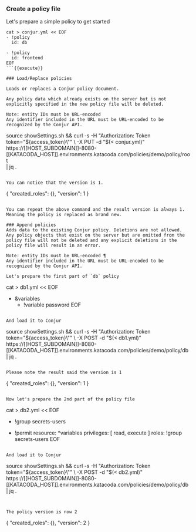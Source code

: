 
### Create a policy file

Let's prepare a simple policy to get started

```
cat > conjur.yml << EOF
- !policy
  id: db

- !policy
  id: frontend
EOF
```{{execute}}

### Load/Replace policies 

Loads or replaces a Conjur policy document.

Any policy data which already exists on the server but is not explicitly specified in the new policy file will be deleted.

Note: entity IDs must be URL-encoded
Any identifier included in the URL must be URL-encoded to be recognized by the Conjur API.

```
source showSettings.sh && curl -s -H "Authorization: Token token=\"${access_token}\"" \
     -X PUT -d "$(< conjur.yml)" \
     https://[[HOST_SUBDOMAIN]]-8080-[[KATACODA_HOST]].environments.katacoda.com/policies/demo/policy/root \
     | jq .
```{{execute}}

You can notice that the version is 1.
```
{
  "created_roles": {},
  "version": 1
}
```

You can repeat the above command and the result version is always 1.   Meaning the policy is replaced as brand new.

### Append policies 
Adds data to the existing Conjur policy. Deletions are not allowed. Any policy objects that exist on the server but are omitted from the policy file will not be deleted and any explicit deletions in the policy file will result in an error.

Note: entity IDs must be URL-encoded ¶
Any identifier included in the URL must be URL-encoded to be recognized by the Conjur API.

Let's prepare the first part of `db` policy
```
cat > db1.yml << EOF
- &variables
  - !variable password
EOF
```{{execute}}

And load it to Conjur
```
source showSettings.sh && curl -s -H "Authorization: Token token=\"${access_token}\"" \
     -X POST -d "$(< db1.yml)" \
     https://[[HOST_SUBDOMAIN]]-8080-[[KATACODA_HOST]].environments.katacoda.com/policies/demo/policy/db \
     | jq .
```{{execute}}

Please note the result said the version is 1
```
{
  "created_roles": {},
  "version": 1
}
```

Now let's prepare the 2nd part of the policy file

```
cat > db2.yml << EOF
- !group secrets-users

- !permit
  resource: *variables
  privileges: [ read, execute ]
  roles: !group secrets-users
EOF
```{{execute}}

And load it to Conjur
```
source showSettings.sh && curl -s -H "Authorization: Token token=\"${access_token}\"" \
     -X POST -d "$(< db2.yml)" \
     https://[[HOST_SUBDOMAIN]]-8080-[[KATACODA_HOST]].environments.katacoda.com/policies/demo/policy/db \
     | jq .
```{{execute}}


The policy version is now 2
```
{
  "created_roles": {},
  "version": 2
}
```

